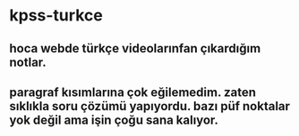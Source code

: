 # kpss-turkce

## hoca webde türkçe videolarınfan çıkardığım notlar.
## paragraf kısımlarına çok eğilemedim. zaten sıklıkla soru çözümü yapıyordu. bazı püf noktalar yok değil ama işin çoğu sana kalıyor.
